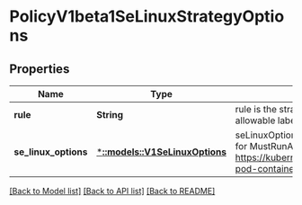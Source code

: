 # PolicyV1beta1SeLinuxStrategyOptions

## Properties
Name | Type | Description | Notes
------------ | ------------- | ------------- | -------------
**rule** | **String** | rule is the strategy that will dictate the allowable labels that may be set. | [default to null]
**se_linux_options** | [***::models::V1SeLinuxOptions**](v1.SELinuxOptions.md) | seLinuxOptions required to run as; required for MustRunAs More info: https://kubernetes.io/docs/tasks/configure-pod-container/security-context/ | [optional] [default to null]

[[Back to Model list]](../README.md#documentation-for-models) [[Back to API list]](../README.md#documentation-for-api-endpoints) [[Back to README]](../README.md)



